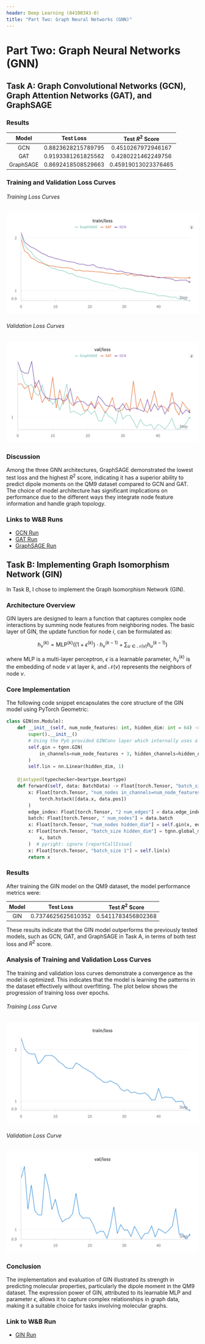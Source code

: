 ```yaml
---
header: Deep Learning (84100343-0)
title: "Part Two: Graph Neural Networks (GNN)"
---
```


# Part Two: Graph Neural Networks (GNN)

## Task A: Graph Convolutional Networks (GCN), Graph Attention Networks (GAT), and GraphSAGE

### Results

|   Model   |     Test Loss      |  Test $R^2$ Score   |
| :-------: | :----------------: | :-----------------: |
|    GCN    | 0.8823628215789795 | 0.4510267972946167  |
|    GAT    | 0.9193381261825562 | 0.4280221462249756  |
| GraphSAGE | 0.8692418508529663 | 0.45919013023376465 |

### Training and Validation Loss Curves

###### Training Loss Curves

![Training Loss Curve](fig/task-a/ta-train-loss.png)

###### Validation Loss Curves

![Validation Loss Curve](fig/task-a/ta-val-loss.png)

### Discussion

Among the three GNN architectures, GraphSAGE demonstrated the lowest test loss and the highest $R^2$ score, indicating it has a superior ability to predict dipole moments on the QM9 dataset compared to GCN and GAT. The choice of model architecture has significant implications on performance due to the different ways they integrate node feature information and handle graph topology.

### Links to W&B Runs

- [GCN Run](https://wandb.ai/liblaf-team/hw2-part2-gnn/runs/8lzblmvo)
- [GAT Run](https://wandb.ai/liblaf-team/hw2-part2-gnn/runs/itfxt0xa)
- [GraphSAGE Run](https://wandb.ai/liblaf-team/hw2-part2-gnn/runs/e42p8j8i)

## Task B: Implementing Graph Isomorphism Network (GIN)

In Task B, I chose to implement the Graph Isomorphism Network (GIN).

### Architecture Overview

GIN layers are designed to learn a function that captures complex node interactions by summing node features from neighboring nodes. The basic layer of GIN, the update function for node $i$, can be formulated as:

$$
h_v^{(k)} = \text{MLP}^{(k)}\left((1 + \epsilon^{(k)}) \cdot h_v^{(k-1)} + \sum_{u \in \mathcal{N}(v)} h_u^{(k-1)}\right)
$$

where $\text{MLP}$ is a multi-layer perceptron, $\epsilon$ is a learnable parameter, $h_v^{(k)}$ is the embedding of node $v$ at layer $k$, and $\mathcal{N}(v)$ represents the neighbors of node $v$.

### Core Implementation

The following code snippet encapsulates the core structure of the GIN model using PyTorch Geometric:

```python
class GIN(nn.Module):
    def __init__(self, num_node_features: int, hidden_dim: int = 64) -> None:
        super().__init__()
        # Using the PyG provided GINConv layer which internally uses a MLP as specified in the GIN paper.
        self.gin = tgnn.GIN(
            in_channels=num_node_features + 3, hidden_channels=hidden_dim, num_layers=7
        )
        self.lin = nn.Linear(hidden_dim, 1)

    @jaxtyped(typechecker=beartype.beartype)
    def forward(self, data: BatchData) -> Float[torch.Tensor, "batch_size 1"]:
        x: Float[torch.Tensor, "num_nodes in_channels=num_node_features+3"] = (
            torch.hstack([data.x, data.pos])
        )
        edge_index: Float[torch.Tensor, "2 num_edges"] = data.edge_index
        batch: Float[torch.Tensor, " num_nodes"] = data.batch
        x: Float[torch.Tensor, "num_nodes hidden_dim"] = self.gin(x, edge_index)
        x: Float[torch.Tensor, "batch_size hidden_dim"] = tgnn.global_mean_pool(
            x, batch
        )  # pyright: ignore [reportCallIssue]
        x: Float[torch.Tensor, "batch_size 1"] = self.lin(x)
        return x
```

### Results

After training the GIN model on the QM9 dataset, the model performance metrics were:

| Model |     Test Loss      |  Test $R^2$ Score  |
| :---: | :----------------: | :----------------: |
|  GIN  | 0.7374625625610352 | 0.5411783456802368 |

These results indicate that the GIN model outperforms the previously tested models, such as GCN, GAT, and GraphSAGE in Task A, in terms of both test loss and $R^2$ score.

### Analysis of Training and Validation Loss Curves

The training and validation loss curves demonstrate a convergence as the model is optimized. This indicates that the model is learning the patterns in the dataset effectively without overfitting. The plot below shows the progression of training loss over epochs.

###### Training Loss Curve

![Training Loss Curve](fig/task-b/gin-train-loss.png)

###### Validation Loss Curve

![Validation Loss Curve](fig/task-b/gin-val-loss.png)

### Conclusion

The implementation and evaluation of GIN illustrated its strength in predicting molecular properties, particularly the dipole moment in the QM9 dataset. The expression power of GIN, attributed to its learnable MLP and parameter $\epsilon$, allows it to capture complex relationships in graph data, making it a suitable choice for tasks involving molecular graphs.

### Link to W&B Run

- [GIN Run](https://wandb.ai/liblaf-team/hw2-part2-gnn/runs/00iegpc8)
